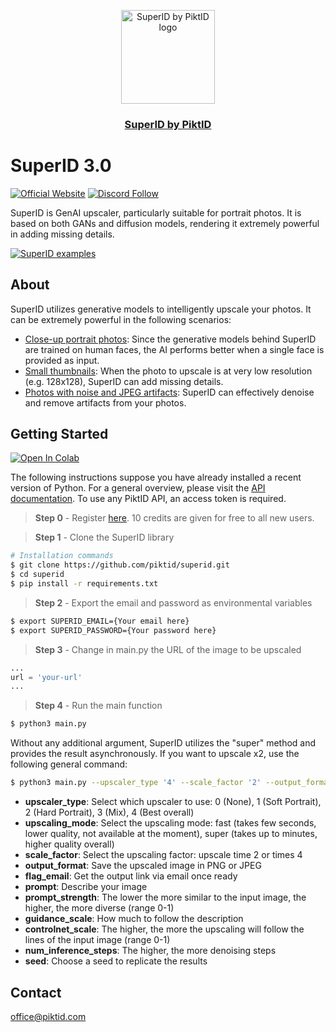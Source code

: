 <p align="center">
  <img src="https://studio.piktid.com/logo.svg" alt="SuperID by PiktID logo" width="150">
  </br>
  <h3 align="center"><a href="[https://studio.piktid.com](https://studio.piktid.com)">SuperID by PiktID</a></h3>
</p>


# SuperID 3.0
[![Official Website](https://img.shields.io/badge/Official%20Website-piktid.com-blue?style=flat&logo=world&logoColor=white)](https://piktid.com)
[![Discord Follow](https://dcbadge.vercel.app/api/server/FJU39e9Z4P?style=flat)](https://discord.com/invite/FJU39e9Z4P)

SuperID is GenAI upscaler, particularly suitable for portrait photos. 
It is based on both GANs and diffusion models, rendering it extremely powerful in adding missing details.

[![SuperID examples](http://i3.ytimg.com/vi/0UKFPpC50m0/hqdefault.jpg)](https://www.youtube.com/watch?v=0UKFPpC50m0)


## About
SuperID utilizes generative models to intelligently upscale your photos. It can be extremely powerful in the following scenarios:

- <ins>Close-up portrait photos</ins>: Since the generative models behind SuperID are trained on human faces, the AI performs better when a single face is provided as input.
- <ins>Small thumbnails</ins>: When the photo to upscale is at very low resolution (e.g. 128x128), SuperID can add missing details. 
- <ins>Photos with noise and JPEG artifacts</ins>: SuperID can effectively denoise and remove artifacts from your photos.

## Getting Started
<a target="_blank" href="https://colab.research.google.com/drive/1DBjyDcwrZBzFPFCDjRnmNHBt2mEqxW6D?usp=sharing">
  <img src="https://colab.research.google.com/assets/colab-badge.svg" alt="Open In Colab"/>
</a>

The following instructions suppose you have already installed a recent version of Python. For a general overview, please visit the <a href="https://api.piktid.com/docs">API documentation</a>.
To use any PiktID API, an access token is required. 

> **Step 0** - Register <a href="https://studio.piktid.com">here</a>. 10 credits are given for free to all new users.

> **Step 1** - Clone the SuperID library
```bash
# Installation commands
$ git clone https://github.com/piktid/superid.git
$ cd superid
$ pip install -r requirements.txt
```

> **Step 2** - Export the email and password as environmental variables
```bash
$ export SUPERID_EMAIL={Your email here}
$ export SUPERID_PASSWORD={Your password here}
```

> **Step 3** - Change in main.py the URL of the image to be upscaled
```python
...
url = 'your-url'
...
```

> **Step 4** - Run the main function
```bash
$ python3 main.py
```

Without any additional argument, SuperID utilizes the "super" method and provides the result asynchronously. 
If you want to upscale x2, use the following general command:

```bash
$ python3 main.py --upscaler_type '4' --scale_factor '2' --output_format 'PNG' --flag_email True --prompt '' --prompt_strength '0.35' --controlnet_scale '0.5' --num_inference_steps 20 --seed 0
```

- **upscaler_type**: Select which upscaler to use: 0 (None), 1 (Soft Portrait), 2 (Hard Portrait), 3 (Mix), 4 (Best overall)
- **upscaling_mode**: Select the upscaling mode: fast (takes few seconds, lower quality, not available at the moment), super (takes up to minutes, higher quality overall)
- **scale_factor**: Select the upscaling factor: upscale time 2 or times 4
- **output_format**: Save the upscaled image in PNG or JPEG
- **flag_email**: Get the output link via email once ready
- **prompt**: Describe your image
- **prompt_strength**: The lower the more similar to the input image, the higher, the more diverse (range 0-1)
- **guidance_scale**: How much to follow the description
- **controlnet_scale**: The higher, the more the upscaling will follow the lines of the input image (range 0-1)
- **num_inference_steps**: The higher, the more denoising steps
- **seed**: Choose a seed to replicate the results

## Contact
office@piktid.com
